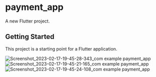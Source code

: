 # payment_app

A new Flutter project.

## Getting Started

This project is a starting point for a Flutter application.



![Screenshot_2023-02-17-19-45-28-343_com example payment_app](https://user-images.githubusercontent.com/90784719/219690981-8c287ff4-648d-4a44-add9-6a45879b8e9b.jpg)
![Screenshot_2023-02-17-19-45-21-165_com example payment_app](https://user-images.githubusercontent.com/90784719/219691005-934d22de-a3d8-4636-aac3-9465ab3d28b4.jpg)
![Screenshot_2023-02-17-19-45-24-108_com example payment_app](https://user-images.githubusercontent.com/90784719/219691016-87e63949-58cc-4a73-8d31-427a889ba951.jpg)
